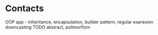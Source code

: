 # Contacts
OOP app - inheritance, encapsulation, builder pattern, regular expresion downcasting   TODO abstract, polimorfizm
